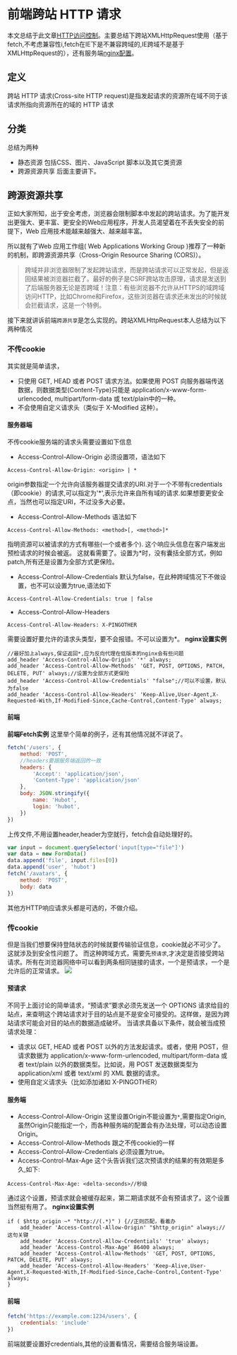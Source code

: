 # 前端跨站 HTTP 请求
本文总结于此文章[HTTP访问控制](https://developer.mozilla.org/zh-CN/docs/Web/HTTP/Access_control_CORS#Access-Control-Allow-Origin)。主要总结下跨站XMLHttpRequest使用（基于fetch,不考虑兼容性i,fetch在IE下是不兼容跨域的,IE跨域不是基于XMLHttpRequest的），还有服务端[nginx配置](http://blog.csdn.net/oyzl68/article/details/18741057)。
## 定义
跨站 HTTP 请求(Cross-site HTTP request)是指发起请求的资源所在域不同于该请求所指向资源所在的域的 HTTP 请求
## 分类
总结为两种

- 静态资源
  包括CSS、图片、JavaScript 脚本以及其它类资源
- 跨源资源共享
  后面主要讲下。
## 跨源资源共享
正如大家所知，出于安全考虑，浏览器会限制脚本中发起的跨站请求。为了能开发出更强大、更丰富、更安全的Web应用程序，开发人员渴望着在不丢失安全的前提下，Web 应用技术能越来越强大、越来越丰富。

所以就有了Web 应用工作组( Web Applications Working Group )推荐了一种新的机制，即跨源资源共享（Cross-Origin Resource Sharing (CORS)）。

> 跨域并非浏览器限制了发起跨站请求，而是跨站请求可以正常发起，但是返回结果被浏览器拦截了。最好的例子是CSRF跨站攻击原理，请求是发送到了后端服务器无论是否跨域！注意：有些浏览器不允许从HTTPS的域跨域访问HTTP，比如Chrome和Firefox，这些浏览器在请求还未发出的时候就会拦截请求，这是一个特例。

接下来就讲诉前端`跨源共享`是怎么实现的。跨站XMLHttpRequest本人总结为以下两种情况

### 不传cookie
其实就是简单请求，

- 只使用 GET, HEAD 或者 POST 请求方法。如果使用 POST 向服务器端传送数据，则数据类型(Content-Type)只能是 application/x-www-form-urlencoded, multipart/form-data 或 text/plain中的一种。
- 不会使用自定义请求头（类似于 X-Modified 这种）。

#### 服务器端
不传cookie服务端的请求头需要设置如下信息

- Access-Control-Allow-Origin
  必须设置项，语法如下
```http
Access-Control-Allow-Origin: <origin> | *
```
origin参数指定一个允许向该服务器提交请求的URI.对于一个不带有credentials（即cookie）的请求,可以指定为'*',表示允许来自所有域的请求.如果想要更安全点，当然也可以指定URI，不过没多大必要。

- Access-Control-Allow-Methods 
  语法如下
```http
Access-Control-Allow-Methods: <method>[, <method>]*
```
指明资源可以被请求的方式有哪些(一个或者多个). 这个响应头信息在客户端发出预检请求的时候会被返。
这就看需要了。设置为*时，没有囊括全部方式，例如patch,所有还是设置为全部方式更保险。

- Access-Control-Allow-Credentials
  默认为false，在此种跨域情况下不做设置，也不可以设置为true,语法如下
```http
Access-Control-Allow-Credentials: true | false
```
- Access-Control-Allow-Headers
```http
Access-Control-Allow-Headers: X-PINGOTHER
```
需要设置好要允许的请求头类型，要不会报错。不可以设置为*。
**nginx设置实例**
```nginx
//最好加上always,保证返回*,应为反向代理在低版本的nginx会有些问题
add_header 'Access-Control-Allow-Origin' '*' always;
add_header 'Access-Control-Allow-Methods' 'GET, POST, OPTIONS, PATCH, DELETE, PUT' always;//设置为全部方式更保险
add_header 'Access-Control-Allow-Credentials' "false";//可以不设置，默认为false
add_header 'Access-Control-Allow-Headers' 'Keep-Alive,User-Agent,X-Requested-With,If-Modified-Since,Cache-Control,Content-Type' always;
```
#### 前端
**前端Fetch实例**
这里举个简单的例子，还有其他情况就不详说了。
```js
fetch('/users', {
    method: 'POST',
    //headers要跟服务端返回的一致
    headers: {
        'Accept': 'application/json',
        'Content-Type': 'application/json'
    },
    body: JSON.stringify({
        name: 'Hubot',
        login: 'hubot',
    })
})
```
上传文件,不用设置header,header为空就行，fetch会自动处理好的。
```js
var input = document.querySelector('input[type="file"]')
var data = new FormData()
data.append('file', input.files[0])
data.append('user', 'hubot')
fetch('/avatars', {
    method: 'POST',
    body: data
})
```
其他方HTTP响应请求头都是可选的，不做介绍。
### 传cookie
但是当我们想要保持登陆状态的时候就要传输验证信息，cookie就必不可少了。这就涉及到安全性问题了。
而这种跨域方式，需要先`预请求`,才决定是否接受跨站请求。所有在浏览器网络中可以看到两条相同链接的请求，一个是预请求，一个是允许后的正常请求。
![](https://leanote.com/api/file/getImage?fileId=57480b54ab644141b101ed1a)
#### 预请求
不同于上面讨论的简单请求，“预请求”要求必须先发送一个 OPTIONS 请求给目的站点，来查明这个跨站请求对于目的站点是不是安全可接受的。这样做，是因为跨站请求可能会对目的站点的数据造成破坏。 当请求具备以下条件，就会被当成预请求处理：

- 请求以 GET, HEAD 或者 POST 以外的方法发起请求。或者，使用 POST，但请求数据为 application/x-www-form-urlencoded, multipart/form-data 或者 text/plain 以外的数据类型。比如说，用 POST 发送数据类型为 application/xml 或者 text/xml 的 XML 数据的请求。
- 使用自定义请求头（比如添加诸如 X-PINGOTHER）
#### 服务端
- Access-Control-Allow-Origin
  这里设置Origin不能设置为`*`,需要指定Origin,虽然Origin只能指定一个，而各种服务端的配置会有办法处理，可以动态设置Origin。
- Access-Control-Allow-Methods 
  跟之不传cookie的一样
- Access-Control-Allow-Credentials
  必须设置为true。
- Access-Control-Max-Age
  这个头告诉我们这次预请求的结果的有效期是多久,如下:
```http
Access-Control-Max-Age: <delta-seconds>//秒级
```
通过这个设置，预请求就会被缓存起来，第二期请求就不会有预请求了。这个设置当然挺有用了。
**nginx设置实例**
```nginx
if ( $http_origin ~* "http://(.*)" ) {//正则匹配，看着办
    add_header 'Access-Control-Allow-Origin' "$http_origin" always;//这句关键
    add_header 'Access-Control-Allow-Credentials' 'true' always;
    add_header 'Access-Control-Max-Age' 86400 always;
    add_header 'Access-Control-Allow-Methods' 'GET, POST, OPTIONS, PATCH, DELETE, PUT' always;
    add_header 'Access-Control-Allow-Headers' 'Keep-Alive,User-Agent,X-Requested-With,If-Modified-Since,Cache-Control,Content-Type' always;
}
```
#### 前端
```js
fetch('https://example.com:1234/users', {
    credentials: 'include'
})
```
前端就要设置好credentials,其他的设置看情况，需要结合服务端设置。








